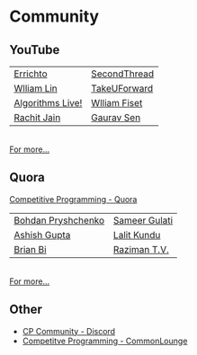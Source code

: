 # Community

## YouTube

|                                                                              |                                                                          |
| ---------------------------------------------------------------------------- | ------------------------------------------------------------------------ |
| [Errichto](https://www.youtube.com/channel/UCBr_Fu6q9iHYQCh13jmpbrg)         | [SecondThread](https://www.youtube.com/channel/UCXbCohpE9IoVQUD2Ifg1d1g) |
| [Wlliam Lin](https://www.youtube.com/channel/UCKuDLsO0Wwef53qdHPjbU2Q)       | [TakeUForward](https://www.youtube.com/channel/UCJskGeByzRRSvmOyZOz61ig) |
| [Algorithms Live!](https://www.youtube.com/channel/UCBLr7ISa_YDy5qeATupf26w) | [Wlliam Fiset](https://www.youtube.com/user/purpongie)                   |
| [Rachit Jain](https://www.youtube.com/channel/UC9fDC_eBh9e_bogw87DbGKQ)      | [Gaurav Sen](https://www.youtube.com/channel/UCRPMAqdtSgd0Ipeef7iFsKw)   |

\
[For more...](https://codeforces.com/blog/entry/43578?#comment-608695)

## Quora

[Competitive Programming - Quora](https://www.quora.com/topic/Competitive-Programming)

|                                                                        |                                                                |
| ---------------------------------------------------------------------- | -------------------------------------------------------------- |
| [Bohdan Pryshchenko](https://www.quora.com/profile/Bohdan-Pryshchenko) | [Sameer Gulati](https://www.quora.com/profile/Sameer-Gulati-3) |
| [Ashish Gupta](https://www.quora.com/profile/Ashish-Gupta-211)         | [Lalit Kundu](https://www.quora.com/profile/Lalit-Kundu)       |
| [Brian Bi](https://www.quora.com/profile/Brian-Bi)                     | [Raziman T.V.](https://www.quora.com/profile/Raziman-T-V)      |

\
[For more...](https://github.com/lnishan/awesome-competitive-programming#quora)

## Other

-   [CP Community - Discord](https://codeforces.com/blog/entry/52778)
-   [Competitve Programming - CommonLounge](https://www.commonlounge.com/community/862d2091c64e447cacde77d4c76a9ac3/68fbcb9b675e4ba7a390ab49831a65ae)
